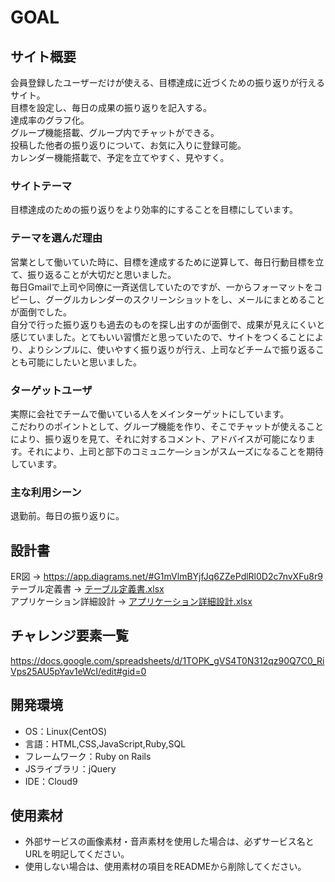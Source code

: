 # GOAL

## サイト概要
会員登録したユーザーだけが使える、目標達成に近づくための振り返りが行えるサイト。<br>
目標を設定し、毎日の成果の振り返りを記入する。<br>
達成率のグラフ化。<br>
グループ機能搭載、グループ内でチャットができる。<br>
投稿した他者の振り返りについて、お気に入りに登録可能。<br>
カレンダー機能搭載で、予定を立てやすく、見やすく。


### サイトテーマ
目標達成のための振り返りをより効率的にすることを目標にしています。


### テーマを選んだ理由
営業として働いていた時に、目標を達成するために逆算して、毎日行動目標を立て、振り返ることが大切だと思いました。<br>
毎日Gmailで上司や同僚に一斉送信していたのですが、一からフォーマットをコピーし、グーグルカレンダーのスクリーンショットをし、メールにまとめることが面倒でした。<br>
自分で行った振り返りも過去のものを探し出すのが面倒で、成果が見えにくいと感じていました。とてもいい習慣だと思っていたので、サイトをつくることにより、よりシンプルに、使いやすく振り返りが行え、上司などチームで振り返ることも可能にしたいと思いました。

### ターゲットユーザ
実際に会社でチームで働いている人をメインターゲットにしています。<br>
こだわりのポイントとして、グループ機能を作り、そこでチャットが使えることにより、振り返りを見て、それに対するコメント、アドバイスが可能になります。それにより、上司と部下のコミュニケ―ションがスムーズになることを期待しています。

### 主な利用シーン
退勤前。毎日の振り返りに。

## 設計書
ER図 → https://app.diagrams.net/#G1mVlmBYjfJq6ZZePdlRl0D2c7nvXFu8r9<br>
テーブル定義書 → [テーブル定義書.xlsx](https://github.com/ayamiyokoi/Goal/files/6746332/default.xlsx)<br>
アプリケーション詳細設計 → [アプリケーション詳細設計.xlsx](https://github.com/ayamiyokoi/Goal/files/6747830/default.xlsx)

## チャレンジ要素一覧
https://docs.google.com/spreadsheets/d/1TOPK_gVS4T0N312qz90Q7C0_RiVps25AU5pYav1eWcI/edit#gid=0

## 開発環境
- OS：Linux(CentOS)
- 言語：HTML,CSS,JavaScript,Ruby,SQL
- フレームワーク：Ruby on Rails
- JSライブラリ：jQuery
- IDE：Cloud9

## 使用素材
- 外部サービスの画像素材・音声素材を使用した場合は、必ずサービス名とURLを明記してください。
- 使用しない場合は、使用素材の項目をREADMEから削除してください。
